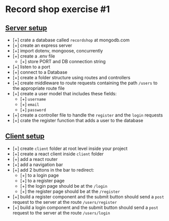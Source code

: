 # Record shop exercise #1

## <ins>Server setup</ins>

- [+] crate a database called `recordshop` at mongodb.com
- [+] create an express server
- [+] import dotenv, mongoose, concurrently
- [+] create a .env file
  - [+] store PORT and DB connection string
- [+] listen to a port
- [+] connect to a Database
- [+] create a folder structure using routes and controllers
- [+] create middleware to route requests containing the path `/users` to the appropriate route file
- [+] create a user model that includes these fields:
  - [+] `username`
  - [+] `email`
  - [+] `password`
- [+] create a controller file to handle the `register` and the `login` requests
- [+] crate the register function that adds a user to the database

## <ins>Client setup</ins>

- [+] create `client` folder at root level inside your project
- [+] create a react client inside `client` folder
- [+] add a react router
- [+] add a navigation bar
- [+] add 2 buttons in the bar to redirect:
  - [+] to a login page
  - [+] to a register page
  - [+] the login page should be at the `/login`
  - [+] the register page should be at the `/register`
- [+] build a register component and the submit button should send a `post` request to the server at the route `/users/register`
- [+] build a login component and the submit button should send a `post` request to the server at the route `/users/login`
